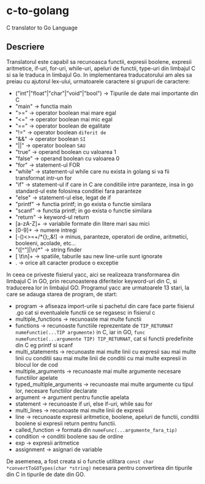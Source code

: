 # c-to-golang
C translator to Go Language

## Descriere

Translatorul este capabil sa recunoasca functii, expresii boolene, expresii aritmetice, if-uri, for-uri, while-uri, apeluri de functii, type-uri din limbajul C si sa le traduca in limbajul
Go.
In implementarea traducatorului am ales sa preiau cu ajutorul lex-ului, urmatoarele caractere si grupuri de caractere:
 - ("int"|"float"|"char"|"void"|"bool") -> Tipurile de date mai importante din C
 - "main" -> functia main
 - ">=" -> operator boolean mai mare egal
 - "<=" -> operator boolean mai mic egal
 - "==" -> operator boolean de egalitate
 - "!=" -> operator boolean `diferit de`
 - "&&" -> operator boolean `SI`
 - "||" -> operator boolean `SAU`
 - "true" -> operand boolean cu valoarea 1
 - "false" -> operand boolean cu valoarea 0
 - "for" -> statement-ul FOR
 - "while" -> statement-ul while care nu exista in golang si va fii transformat intr-un for
 - "if" -> statement-ul if care in C are conditiile intre paranteze, insa in go standard-ul este folosirea conditiei fara paranteze
 - "else" -> statement-ul else, legat de if
 - "printf" -> functia printf; in go exista o functie similara
 - "scanf" -> functia printf; in go exista o functie similara
 - "return" -> keyword-ul return
 - [a-zA-Z]+ -> variabile formate din litere mari sau mici
 - [0-9]+ -> numere intregi
 - [-()<>=+/*{};,&!] -> minus, paranteze, operatori de ordine, aritmetici, booleeni, acolade, etc...
 - \"([^\"]|\n)*\" -> string finder
 - [ \t\n]+ -> spatiile, taburile sau new line-urile sunt ignorate
 - . -> orice alt caracter produce o exceptie


In ceea ce priveste fisierul yacc, aici se realizeaza transformarea din limbajul C in GO, prin recunoasterea diferitelor keyword-uri din C, si traducerea lor in limbajul GO. 
Programul yacc are urmatoarele 13 stari, la care se adauga starea de program, de start:
 - program -> afiseaza import-urile si pachetul din care face parte fisierul .go cat si eventualele functii ce se regasesc in fisierul c
 - multiple_functions -> recunoaste mai multe functii
 - functions -> recunoaste functiile reprezentate de `TIP_RETURNAT numeFunctie(...TIP argumente)` in C, iar in GO, `func numeFunctie(...argumente TIP) TIP_RETURNAT`, cat si functii predefinite din C eg printf si scanf
 - multi_statements -> recunoaste mai multe linii cu expresii sau mai multe linii cu conditii sau mai multe linii de conditii cu mai multe expresii in blocul lor de cod
 - multiple_arguments -> recunoaste mai multe argumente necesare functiilor apelate
 - typed_multiple_arguments -> recunoaste mai multe argumente cu tipul lor, necesare functiilor declarate
 - argument -> argument pentru functie apelata
 - statement -> recunoaste if uri, else if-uri, while sau for
 - multi_lines -> recunoaste mai multe linii de expresii
 - line -> recunoaste expresii aritmetice, boolene, apeluri de functii, conditii boolene si expresii return pentru functii. 
 - called_function -> formata din `numeFunc(...argumente_fara_tip)`
 - condition -> conditii boolene sau de ordine
 - exp -> expresii aritmetice
 - assignment -> asignari de variable

De asemenea, a fost creata si o functie utilitara `const char *convertToGOTypes(char *string)` necesara pentru convertirea din tipurile din C in tipurile de date din GO.
 